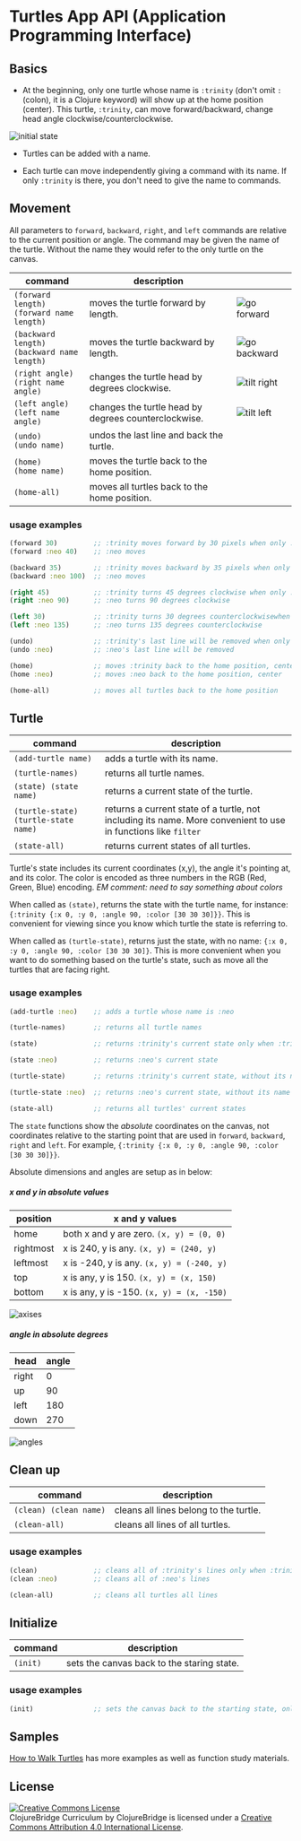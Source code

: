 # Turtles App API (Application Programming Interface)

## Basics

- At the beginning, only one turtle whose name is `:trinity` (don't omit `:`
(colon), it is a Clojure keyword) will show up at the home position (center).
This turtle, `:trinity`, can move forward/backward,
change head angle clockwise/counterclockwise.

![initial state](img/initial-state.png)


- Turtles can be added with a name.

- Each turtle can move independently giving a command with its name.
If only `:trinity` is there, you don't need to give the name to commands.


## Movement

All parameters to `forward`, `backward`, `right`, and `left` commands
are relative to the current position or angle. The command may be given the name of the turtle. Without the name they would refer to the only turtle on the canvas. 


| command | description |           |
| ------- | ----------- | ----------|
|`(forward length)` <br /> `(forward name length)`| moves the turtle forward by length.| ![go forward](img/go-forward.png) |
|`(backward length)` <br /> `(backward name length)`| moves the turtle backward by length.| ![go backward](img/go-backward.png) |
|`(right angle)` <br /> `(right name angle)`| changes the turtle head by degrees clockwise.|![tilt right](img/right.png) |
|`(left angle)` <br /> `(left name angle)`| changes the turtle head by degrees counterclockwise.|![tilt left](img/left.png) |
|`(undo)` <br /> `(undo name)`| undos the last line and back the turtle.||
|`(home)` <br /> `(home name)`| moves the turtle back to the home position.||
|`(home-all)`| moves all turtles back to the home position.||



### usage examples

```clojure
(forward 30)         ;; :trinity moves forward by 30 pixels when only :trinity is there
(forward :neo 40)    ;; :neo moves

(backward 35)        ;; :trinity moves backward by 35 pixels when only  :trinity is there
(backward :neo 100)  ;; :neo moves

(right 45)           ;; :trinity turns 45 degrees clockwise when only :trinity is there
(right :neo 90)      ;; :neo turns 90 degrees clockwise

(left 30)            ;; :trinity turns 30 degrees counterclockwisewhen only  :trinity is there
(left :neo 135)      ;; :neo turns 135 degrees counterclockwise

(undo)               ;; :trinity's last line will be removed when only :trinity is there
(undo :neo)          ;; :neo's last line will be removed

(home)               ;; moves :trinity back to the home position, center  when only :trinity is there
(home :neo)          ;; moves :neo back to the home position, center

(home-all)           ;; moves all turtles back to the home position
```


## Turtle

| command | description |
| ------- | ----------- |
|`(add-turtle name)`| adds a turtle with its name.|
|`(turtle-names)`| returns all turtle names.|
|`(state) (state name)`| returns a current state of the turtle.|
|`(turtle-state) (turtle-state name)` | returns a current state of a turtle, not including its name. More convenient to use in functions like `filter`| 
|`(state-all)`| returns current states of all turtles.|

Turtle's state includes its current coordinates (x,y), the angle it's pointing at, and its color. The color is encoded as three numbers in the RGB (Red, Green, Blue) encoding. _EM comment: need to say something about colors_

When called as `(state)`, returns the state with the turtle name, for instance:
`{:trinity {:x 0, :y 0, :angle 90, :color [30 30 30]}}`. This is convenient for viewing since you know which turtle the state is referring to. 

When called as `(turtle-state)`, returns just the state, with no name:
`{:x 0, :y 0, :angle 90, :color [30 30 30]}`. This is more convenient when you want to do something based on the turtle's state, such as move all the turtles that are facing right. 

### usage examples

```clojure
(add-turtle :neo)    ;; adds a turtle whose name is :neo

(turtle-names)       ;; returns all turtle names

(state)              ;; returns :trinity's current state only when :trinity is there. 

(state :neo)         ;; returns :neo's current state

(turtle-state)       ;; returns :trinity's current state, without its name

(turtle-state :neo)  ;; returns :neo's current state, without its name

(state-all)          ;; returns all turtles' current states
```

The `state` functions show the *absolute* coordinates on the canvas, not coordinates relative to the starting point that are 
used in `forward`, `backward`, `right` and `left`.
For example, `{:trinity {:x 0, :y 0, :angle 90, :color [30 30 30]}}`.

Absolute dimensions and angles are setup as in below:


##### x and y in absolute values

| position | x and y values |
| -------- | ---------------------------------------- |
|home      | both x and y are zero. `(x, y) = (0, 0)` |
|rightmost | x is 240, y is any. `(x, y) = (240, y)` |
|leftmost  | x is -240, y is any. `(x, y) = (-240, y)` |
|top       | x is any, y is 150. `(x, y) = (x, 150)` |
|bottom    | x is any, y is -150. `(x, y) = (x, -150)` |

![axises](img/axes.png)


##### angle in absolute degrees

| head     | angle |
| -------- | ----- |
| right    | 0 |
| up       | 90 |
| left     | 180 |
| down     | 270 |

![angles](img/angles.png)


## Clean up

| command | description |
| ------- | ----------- |
|`(clean) (clean name)`| cleans all lines belong to the turtle. |
|`(clean-all)`| cleans all lines of all turtles. |

### usage examples

```clojure
(clean)              ;; cleans all of :trinity's lines only when :trinity is there
(clean :neo)         ;; cleans all of :neo's lines

(clean-all)          ;; cleans all turtles all lines
```

## Initialize

| command | description |
| ------- | ----------- |
|`(init)`| sets the canvas back to the staring state. |

### usage examples

```clojure
(init)               ;; sets the canvas back to the starting state, only :trinity is in home position
```

## Samples

[How to Walk Turtles](TURTLE-SAMPLES.md) has more examples as well as
function study materials.

License
-------
<a rel="license"
href="http://creativecommons.org/licenses/by/4.0/deed.en_US"><img
alt="Creative Commons License" style="border-width:0"
src="http://i.creativecommons.org/l/by/4.0/88x31.png" /></a><br
/><span xmlns:dct="http://purl.org/dc/terms/"
href="http://purl.org/dc/dcmitype/Text" property="dct:title"
rel="dct:type">ClojureBridge Curriculum</span> by <span
xmlns:cc="http://creativecommons.org/ns#"
property="cc:attributionName">ClojureBridge</span> is licensed under a
<a rel="license"
href="http://creativecommons.org/licenses/by/4.0/deed.en_US">Creative
Commons Attribution 4.0 International License</a>.

